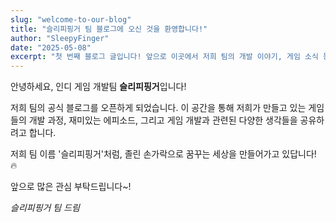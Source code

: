 ```yaml
---
slug: "welcome-to-our-blog"
title: "슬리피핑거 팀 블로그에 오신 것을 환영합니다!"
author: "SleepyFinger"
date: "2025-05-08"
excerpt: "첫 번째 블로그 글입니다! 앞으로 이곳에서 저희 팀의 개발 이야기, 게임 소식 등을 공유할 예정입니다."
---
```


안녕하세요, 인디 게임 개발팀 **슬리피핑거**입니다!

저희 팀의 공식 블로그를 오픈하게 되었습니다. 이 공간을 통해 저희가 만들고 있는 게임들의 개발 과정, 재미있는 에피소드, 그리고 게임 개발과 관련된 다양한 생각들을 공유하려고 합니다.

저희 팀 이름 '슬리피핑거'처럼, 졸린 손가락으로 꿈꾸는 세상을 만들어가고 있답니다! 🔥

앞으로 많은 관심 부탁드립니다~!

_슬리피핑거 팀 드림_

